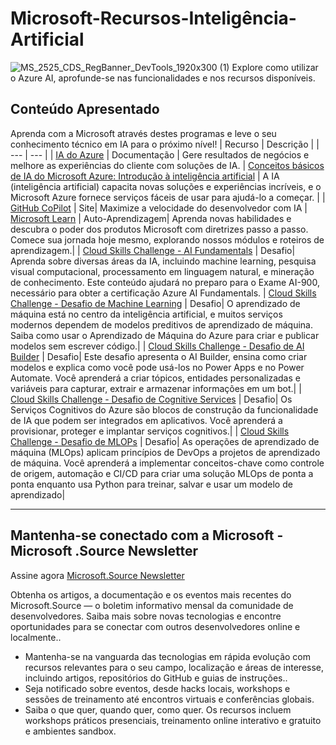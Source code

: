# Microsoft-Recursos-Inteligência-Artificial
![MS_2525_CDS_RegBanner_DevTools_1920x300 (1)](https://user-images.githubusercontent.com/107423518/180083692-13dcdf47-0f75-4aaf-b50e-5d037f611206.jpg)
 Explore como utilizar o Azure AI, aprofunde-se nas funcionalidades e nos recursos disponíveis.

## Conteúdo Apresentado
Aprenda com a Microsoft através destes programas e leve o seu conhecimento técnico em IA para o próximo nível!
| Recurso | Descrição |
| --- | --- | 
| [IA do Azure](https://azure.microsoft.com/en-us/solutions/ai/) | Documentação | Gere resultados de negócios e melhore as experiências do cliente com soluções de IA.
| [Conceitos básicos de IA do Microsoft Azure: Introdução à inteligência artificial](https://learn.microsoft.com/pt-br/training/paths/get-started-with-artificial-intelligence-on-azure/) | A IA (inteligência artificial) capacita novas soluções e experiências incríveis, e o Microsoft Azure fornece serviços fáceis de usar para ajudá-lo a começar. |
| [GitHub CoPilot](https://resources.github.com/copilot-for-business/) | Site| Maximize a velocidade do desenvolvedor com IA
| [Microsoft Learn](https://learn.microsoft.com/pt-br/training/browse/?expanded=azure&products=ai-services) | Auto-Aprendizagem| Aprenda novas habilidades e descubra o poder dos produtos Microsoft com diretrizes passo a passo. Comece sua jornada hoje mesmo, explorando nossos módulos e roteiros de aprendizagem.|
| [Cloud Skills Challenge - AI Fundamentals](https://learn.microsoft.com/training/challenges?id=c3716279-9e62-4ff5-8b09-9b4311f14e60) | Desafio| Aprenda sobre diversas áreas da IA, incluindo machine learning, pesquisa visual computacional, processamento em linguagem natural, e mineração de conhecimento. Este conteúdo ajudará no preparo para o Exame AI-900, necessário para obter a certificação Azure AI Fundamentals.
| [Cloud Skills Challenge - Desafio de Machine Learning](https://learn.microsoft.com/training/challenges?id=b4c03744-d69c-420b-8488-605636cfeea5) | Desafio| O aprendizado de máquina está no centro da inteligência artificial, e muitos serviços modernos dependem de modelos preditivos de aprendizado de máquina. Saiba como usar o Aprendizado de Máquina do Azure para criar e publicar modelos sem escrever código.|
| [Cloud Skills Challenge - Desafio de AI Builder](https://learn.microsoft.com/training/challenges?id=d6d76319-41c4-403b-8bf7-abbf087ddf8a) | Desafio| Este desafio apresenta o AI Builder, ensina como criar modelos e explica como você pode usá-los no Power Apps e no Power Automate. Você aprenderá a criar tópicos, entidades personalizadas e variáveis para capturar, extrair e armazenar informações em um bot.|
| [Cloud Skills Challenge - Desafio de Cognitive Services](https://learn.microsoft.com/training/challenges?id=ce7e6243-e0b5-43e7-bd94-b9dff121eb81) | Desafio| Os Serviços Cognitivos do Azure são blocos de construção da funcionalidade de IA que podem ser integrados em aplicativos. Você aprenderá a provisionar, proteger e implantar serviços cognitivos.|
| [Cloud Skills Challenge - Desafio de MLOPs](https://learn.microsoft.com/training/challenges?id=a7c99b12-0987-4cb8-9c18-e14840a35952) | Desafio| As operações de aprendizado de máquina (MLOps) aplicam princípios de DevOps a projetos de aprendizado de máquina. Você aprenderá a implementar conceitos-chave como controle de origem, automação e CI/CD para criar uma solução MLOps de ponta a ponta enquanto usa Python para treinar, salvar e usar um modelo de aprendizado|


---

## Mantenha-se conectado com a Microsoft - Microsoft .Source Newsletter
Assine agora [Microsoft.Source Newsletter](https://azure.microsoft.com/en-us/resources/join-the-azure-developer-community/)

Obtenha os artigos, a documentação e os eventos mais recentes do Microsoft.Source — o boletim informativo mensal da comunidade de desenvolvedores. Saiba mais sobre novas tecnologias e encontre oportunidades para se conectar com outros desenvolvedores online e localmente..

- Mantenha-se na vanguarda das tecnologias em rápida evolução com recursos relevantes para o seu campo, localização e áreas de interesse, incluindo artigos, repositórios do GitHub e guias de instruções..
- Seja notificado sobre eventos, desde hacks locais, workshops e sessões de treinamento até encontros virtuais e conferências globais.
- Saiba o que quer, quando quer, como quer. Os recursos incluem workshops práticos presenciais, treinamento online interativo e gratuito e ambientes sandbox.


<!--

 Command | Description | New |
| --------------------- | --------------------- | --|
| `git status` | List all *new or modified* files |
| `git diff` | Show file differences that **haven't been** staged |



|             |          Grouping           ||
First Header  | Second Header | Third Header |
 ------------ | :-----------: | -----------: |
Content       |          *Long Cell*        ||
Content       |   **Cell**    |         Cell |


|             |          Grouping           ||
First Header  | Second Header | Third Header |
 ------------ | :-----------: | -----------: |
 [Azure Samples](https://github.com/azure-samples)       |          Microsoft Azure code samples and examples in .NET, Java, Python, Node.js, PHP and Ruby        | Column S|
[Azure Samples](https://github.com/azure-samples)       |          Series of workshops for hands-on experience working with Azure Cosmos DB using the SQL API, JavaScript and .NET Core SDK.          | Column S|
Content       |   **Cell**    |         Cell |

>
